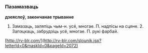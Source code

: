 ### Пазамазваць
**дзеяслоў, закончанае трыванне**

1. Замазаць, заляпіць чым-н. усё, многае. П. надпісы на сцяне. 2. Запэцкаць, забрудзіць усё, многае. П. рукі фарбай.

<a rel="author">[http://rv-blr.com/](http://rv-blr.com/slounik.jsp?letterId=0&maskId=0&pageId=2072)</a>

